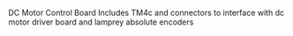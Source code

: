 DC Motor Control Board Includes TM4c and connectors to interface with dc motor driver board and lamprey absolute encoders
